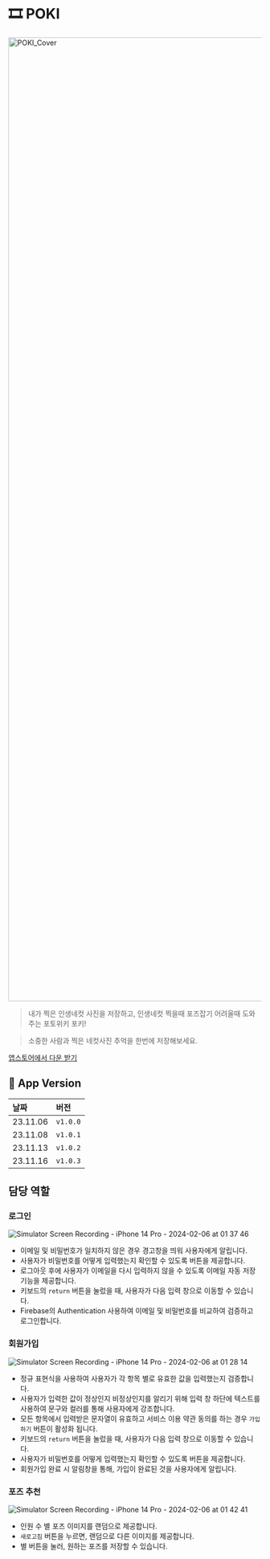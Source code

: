 # 🎞️ POKI
<img width="1920" alt="POKI_Cover" src="https://github.com/TeamPoki/Poki-iOS/assets/117909631/37665232-dac8-4873-aacc-850f7b0ea4e3">

>내가 찍은 인생네컷 사진을 저장하고, 인생네컷 찍을때 포즈잡기 어려울때 도와주는 포토위키 포키! 

>소중한 사람과 찍은 네컷사진 추억을 한번에 저장해보세요.

[앱스토어에서 다운 받기](https://apps.apple.com/kr/app/%ED%8F%AC%ED%82%A4-%EC%9D%B8%EC%83%9D%EB%84%A4%EC%BB%B7-%EC%B6%94%EC%96%B5-%EC%95%A8%EB%B2%94/id6471406389)


## 📱 App Version
| 날짜 | 버전 |
|:--|:--|
| 23.11.06 | `v1.0.0` |
| 23.11.08 | `v1.0.1` |
| 23.11.13 | `v1.0.2` |
| 23.11.16 | `v1.0.3` |

## 담당 역할

### 로그인 
![Simulator Screen Recording - iPhone 14 Pro - 2024-02-06 at 01 37 46](https://github.com/playhong16/Poki-iOS/assets/119715960/aaea2dc2-a3c4-4f4a-bc99-587a85e32175)

- 이메일 및 비밀번호가 일치하지 않은 경우 경고창을 띄워 사용자에게 알립니다.
- 사용자가 비밀번호를 어떻게 입력했는지 확인할 수 있도록 버튼을 제공합니다.
- 로그아웃 후에 사용자가 이메일을 다시 입력하지 않을 수 있도록 이메일 자동 저장 기능을 제공합니다.
- 키보드의 `return` 버튼을 눌렀을 때, 사용자가 다음 입력 창으로 이동할 수 있습니다.
- Firebase의 Authentication 사용하여 이메일 및 비밀번호를 비교하여 검증하고 로그인합니다.

### 회원가입
![Simulator Screen Recording - iPhone 14 Pro - 2024-02-06 at 01 28 14](https://github.com/playhong16/Poki-iOS/assets/119715960/551fe5bc-6aac-407e-bde8-8a307dd5e67c)

- 정규 표현식을 사용하여 사용자가 각 항목 별로 유효한 값을 입력했는지 검증합니다.
- 사용자가 입력한 값이 정상인지 비정상인지를 알리기 위해 입력 창 하단에 텍스트를 사용하여 문구와 컬러를 통해 사용자에게 강조합니다.
- 모든 항목에서 입력받은 문자열이 유효하고 서비스 이용 약관 동의를 하는 경우 `가입하기` 버튼이 활성화 됩니다.
- 키보드의 `return` 버튼을 눌렀을 때, 사용자가 다음 입력 창으로 이동할 수 있습니다.
- 사용자가 비밀번호를 어떻게 입력했는지 확인할 수 있도록 버튼을 제공합니다.
- 회원가입 완료 시 알림창을 통해, 가입이 완료된 것을 사용자에게 알립니다.
  
### 포즈 추천
![Simulator Screen Recording - iPhone 14 Pro - 2024-02-06 at 01 42 41](https://github.com/playhong16/Poki-iOS/assets/119715960/38a2cb28-ac6a-4f56-8060-eb7a5ffafcf0)

- 인원 수 별 포즈 이미지를 랜덤으로 제공합니다.
- `새로고침` 버튼을 누르면, 랜덤으로 다른 이미지를 제공합니다.
- 별 버튼을 눌러, 원하는 포즈를 저장할 수 있습니다.




